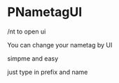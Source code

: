 # PNametagUI
/nt to open ui

You can change your nametag by UI

simpme and easy

just type in prefix and name
